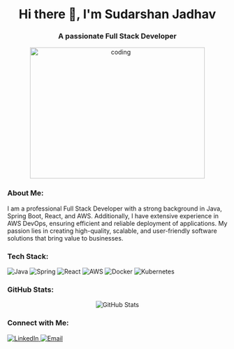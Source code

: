 <!-- Header -->
<h1 align="center">Hi there 👋, I'm Sudarshan Jadhav</h1>
<h3 align="center">A passionate Full Stack Developer</h3>

<!-- Intro -->
<p align="center">
  <img src="https://media.giphy.com/media/qgQUggAC3Pfv687qPC/giphy.gif" alt="coding" width="400" height="300">
</p>

<!-- About Me -->
<h3>About Me:</h3>
<p>I am a professional Full Stack Developer with a strong background in Java, Spring Boot, React, and AWS. Additionally, I have extensive experience in AWS DevOps, ensuring efficient and reliable deployment of applications. My passion lies in creating high-quality, scalable, and user-friendly software solutions that bring value to businesses.</p>

<!-- Tech Stack -->
<h3>Tech Stack:</h3>
<p>
  <img src="https://img.shields.io/badge/Java-ED8B00?style=for-the-badge&logo=java&logoColor=white" alt="Java">
  <img src="https://img.shields.io/badge/Spring-6DB33F?style=for-the-badge&logo=spring&logoColor=white" alt="Spring">
  <img src="https://img.shields.io/badge/React-20232A?style=for-the-badge&logo=react&logoColor=61DAFB" alt="React">
  <img src="https://img.shields.io/badge/AWS-232F3E?style=for-the-badge&logo=amazon-aws&logoColor=white" alt="AWS">
  <img src="https://img.shields.io/badge/Docker-2496ED?style=for-the-badge&logo=docker&logoColor=white" alt="Docker">
  <img src="https://img.shields.io/badge/Kubernetes-326CE5?style=for-the-badge&logo=kubernetes&logoColor=white" alt="Kubernetes">
</p>

<!-- GitHub Stats -->
<h3>GitHub Stats:</h3>
<p align="center">
  <img src="https://github-readme-stats.vercel.app/api?username=sudarshanj01&show_icons=true&theme=radical" alt="GitHub Stats">
</p>

<!-- Contact Me -->
<h3>Connect with Me:</h3>
<p>
  <a href="https://www.linkedin.com/in/sudarshan-jadhav-8a3982199" />
    <img src="https://img.shields.io/badge/LinkedIn-0077B5?style=for-the-badge&logo=linkedin&logoColor=white" alt="LinkedIn">
  </a>
  <a href="mailto:sudarshan08062001@gmail.com">
    <img src="https://img.shields.io/badge/Email-D14836?style=for-the-badge&logo=gmail&logoColor=white" alt="Email">
  </a>
</p>
